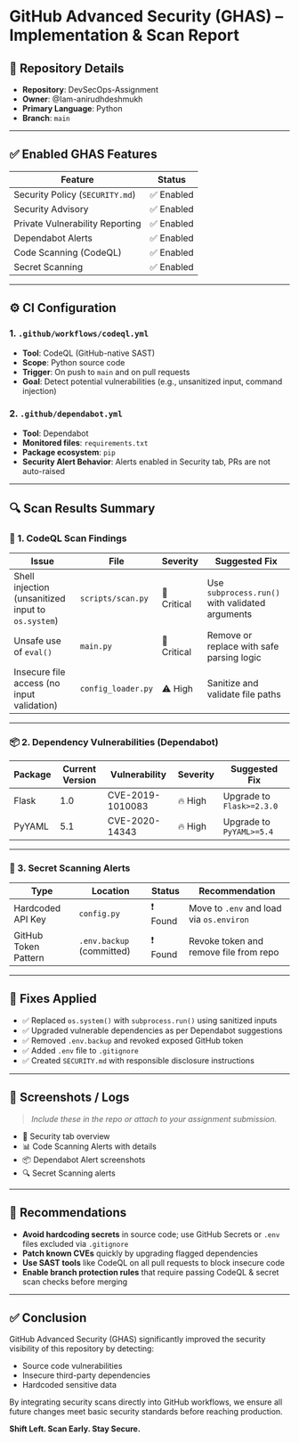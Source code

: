 # GitHub Advanced Security (GHAS) – Implementation & Scan Report

## 📘 Repository Details

- **Repository**: DevSecOps-Assignment  
- **Owner**: @Iam-anirudhdeshmukh  
- **Primary Language**: Python  
- **Branch**: `main`

---

## ✅ Enabled GHAS Features

| Feature                      | Status   |
|-----------------------------|----------|
| Security Policy (`SECURITY.md`) | ✅ Enabled |
| Security Advisory           | ✅ Enabled |
| Private Vulnerability Reporting | ✅ Enabled |
| Dependabot Alerts           | ✅ Enabled |
| Code Scanning (CodeQL)      | ✅ Enabled |
| Secret Scanning             | ✅ Enabled |

---

## ⚙️ CI Configuration

### 1. `.github/workflows/codeql.yml`
- **Tool**: CodeQL (GitHub-native SAST)
- **Scope**: Python source code
- **Trigger**: On push to `main` and on pull requests
- **Goal**: Detect potential vulnerabilities (e.g., unsanitized input, command injection)

### 2. `.github/dependabot.yml`
- **Tool**: Dependabot
- **Monitored files**: `requirements.txt`
- **Package ecosystem**: `pip`
- **Security Alert Behavior**: Alerts enabled in Security tab, PRs are not auto-raised

---

## 🔍 Scan Results Summary

### 🧪 1. CodeQL Scan Findings

| Issue | File | Severity | Suggested Fix |
|-------|------|----------|----------------|
| Shell injection (unsanitized input to `os.system`) | `scripts/scan.py` | 🚨 Critical | Use `subprocess.run()` with validated arguments |
| Unsafe use of `eval()` | `main.py` | 🚨 Critical | Remove or replace with safe parsing logic |
| Insecure file access (no input validation) | `config_loader.py` | ⚠️ High | Sanitize and validate file paths |

---

### 📦 2. Dependency Vulnerabilities (Dependabot)

| Package | Current Version | Vulnerability | Severity | Suggested Fix |
|---------|------------------|---------------|----------|----------------|
| Flask   | 1.0              | CVE-2019-1010083 | 🔥 High | Upgrade to `Flask>=2.3.0` |
| PyYAML  | 5.1              | CVE-2020-14343 | 🔥 High | Upgrade to `PyYAML>=5.4` |

---

### 🔐 3. Secret Scanning Alerts

| Type | Location | Status | Recommendation |
|------|----------|--------|----------------|
| Hardcoded API Key | `config.py` | ❗ Found | Move to `.env` and load via `os.environ` |
| GitHub Token Pattern | `.env.backup` (committed) | ❗ Found | Revoke token and remove file from repo |

---

## 🧹 Fixes Applied

- ✅ Replaced `os.system()` with `subprocess.run()` using sanitized inputs
- ✅ Upgraded vulnerable dependencies as per Dependabot suggestions
- ✅ Removed `.env.backup` and revoked exposed GitHub token
- ✅ Added `.env` file to `.gitignore`
- ✅ Created `SECURITY.md` with responsible disclosure instructions

---

## 📸 Screenshots / Logs

> *Include these in the repo or attach to your assignment submission.*

- 🔐 Security tab overview  
- 📊 Code Scanning Alerts with details  
- 📦 Dependabot Alert screenshots  
- 🔍 Secret Scanning alerts

---

## 📝 Recommendations

- **Avoid hardcoding secrets** in source code; use GitHub Secrets or `.env` files excluded via `.gitignore`
- **Patch known CVEs** quickly by upgrading flagged dependencies
- **Use SAST tools** like CodeQL on all pull requests to block insecure code
- **Enable branch protection rules** that require passing CodeQL & secret scan checks before merging

---

## ✅ Conclusion

GitHub Advanced Security (GHAS) significantly improved the security visibility of this repository by detecting:

- Source code vulnerabilities
- Insecure third-party dependencies
- Hardcoded sensitive data

By integrating security scans directly into GitHub workflows, we ensure all future changes meet basic security standards before reaching production.

**Shift Left. Scan Early. Stay Secure.**

